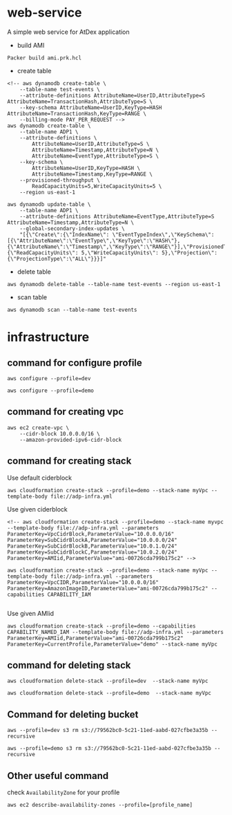 # web-service

A simple web service for AtDex application

- build AMI
```
Packer build ami.prk.hcl
```

- create table
```
<!-- aws dynamodb create-table \
    --table-name test-events \
    --attribute-definitions AttributeName=UserID,AttributeType=S AttributeName=TransactionHash,AttributeType=S \
    --key-schema AttributeName=UserID,KeyType=HASH AttributeName=TransactionHash,KeyType=RANGE \
    --billing-mode PAY_PER_REQUEST -->
aws dynamodb create-table \
    --table-name ADP1 \
    --attribute-definitions \
        AttributeName=UserID,AttributeType=S \
        AttributeName=Timestamp,AttributeType=N \
        AttributeName=EventType,AttributeType=S \
    --key-schema \
        AttributeName=UserID,KeyType=HASH \
        AttributeName=Timestamp,KeyType=RANGE \
    --provisioned-throughput \
        ReadCapacityUnits=5,WriteCapacityUnits=5 \
    --region us-east-1

aws dynamodb update-table \
    --table-name ADP1 \
    --attribute-definitions AttributeName=EventType,AttributeType=S AttributeName=Timestamp,AttributeType=N \
    --global-secondary-index-updates \
    "[{\"Create\":{\"IndexName\": \"EventTypeIndex\",\"KeySchema\":[{\"AttributeName\":\"EventType\",\"KeyType\":\"HASH\"},{\"AttributeName\":\"Timestamp\",\"KeyType\":\"RANGE\"}],\"ProvisionedThroughput\": {\"ReadCapacityUnits\": 5,\"WriteCapacityUnits\": 5},\"Projection\":{\"ProjectionType\":\"ALL\"}}}]"

```

- delete table
```
aws dynamodb delete-table --table-name test-events --region us-east-1
```

- scan table
```
aws dynamodb scan --table-name test-events
```


# infrastructure



## command for configure profile
```
aws configure --profile=dev

aws configure --profile=demo

```

## command for creating vpc
```
aws ec2 create-vpc \
    --cidr-block 10.0.0.0/16 \
    --amazon-provided-ipv6-cidr-block
```

## command for creating stack
Use default ciderblock
```
aws cloudformation create-stack --profile=demo --stack-name myVpc --template-body file://adp-infra.yml
```

Use given ciderblock
```
<!-- aws cloudformation create-stack --profile=demo --stack-name myvpc --template-body file://adp-infra.yml --parameters ParameterKey=VpcCidrBlock,ParameterValue="10.0.0.0/16" ParameterKey=SubCidrBlockA,ParameterValue="10.0.0.0/24" ParameterKey=SubCidrBlockB,ParameterValue="10.0.1.0/24" ParameterKey=SubCidrBlockC,ParameterValue="10.0.2.0/24" ParameterKey=AMIid,ParameterValue="ami-00726cda799b175c2" -->

aws cloudformation create-stack --profile=demo --stack-name myVpc --template-body file://adp-infra.yml --parameters ParameterKey=VpcCIDR,ParameterValue="10.0.0.0/16" ParameterKey=AmazonImageID,ParameterValue="ami-00726cda799b175c2" --capabilities CAPABILITY_IAM


```

Use given AMIid
```
aws cloudformation create-stack --profile=demo --capabilities CAPABILITY_NAMED_IAM --template-body file://adp-infra.yml --parameters ParameterKey=AMIid,ParameterValue="ami-00726cda799b175c2" ParameterKey=CurrentProfile,ParameterValue="demo" --stack-name myVpc
```


## command for deleting stack
```
aws cloudformation delete-stack --profile=dev  --stack-name myVpc

aws cloudformation delete-stack --profile=demo  --stack-name myVpc
```

## Command for deleting bucket
```
aws --profile=dev s3 rm s3://79562bc0-5c21-11ed-aabd-027cfbe3a35b --recursive

aws --profile=demo s3 rm s3://79562bc0-5c21-11ed-aabd-027cfbe3a35b --recursive
```


## Other useful command
check ```AvailabilityZone``` for your profile
```
aws ec2 describe-availability-zones --profile=[profile_name]
```

